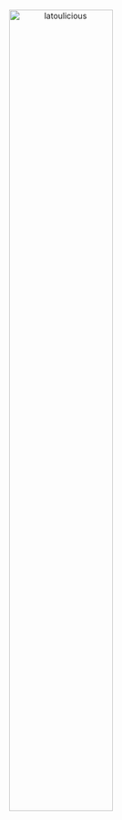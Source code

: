 #

<p align="center" width="100%">
<img width="60%" src="https://github-readme-streak-stats.herokuapp.com?user=latoulicious&theme=tokyonight_duo&date_format=M%20j%5B%2C%20Y%5D" alt="latoulicious" />
</p>


#
